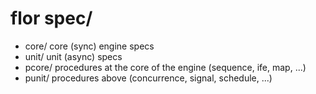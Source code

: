 
# flor spec/

* core/  core (sync) engine specs
* unit/  unit (async) specs
* pcore/  procedures at the core of the engine (sequence, ife, map, ...)
* punit/  procedures above (concurrence, signal, schedule, ...)

